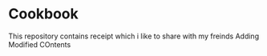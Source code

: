 # Cookbook
This repository contains receipt which i like to share with my freinds
Adding Modified COntents
